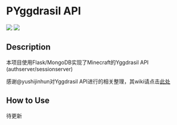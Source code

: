 # PYggdrasil API

![](https://img.shields.io/badge/language-python-blue.svg) ![](https://img.shields.io/badge/coverage-50%25-orange.svg)

## Description

本项目使用Flask/MongoDB实现了Minecraft的Yggdrasil API (authserver/sessionserver)

感谢@yushijinhun对Yggdrasil API进行的相关整理，其wiki请点击[此处](https://github.com/yushijinhun/authlib-injector/wiki)



## How to Use

待更新

